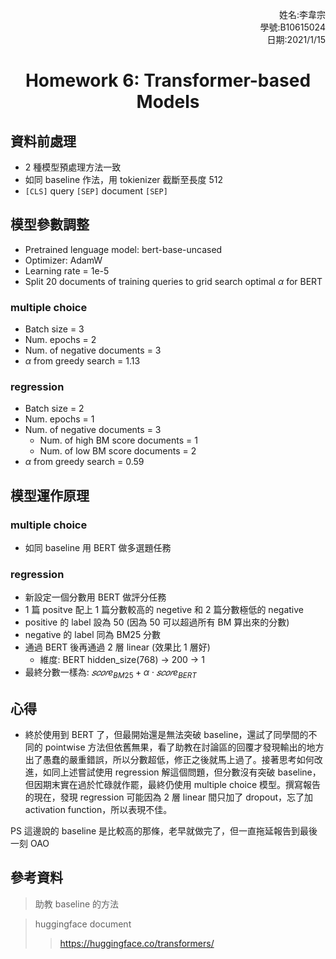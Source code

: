 <p style="text-align:right;">
姓名:李韋宗<br>
學號:B10615024<br>
日期:2021/1/15<br>
</p>

<h1 style="text-align:center;"> Homework 6: Transformer-based Models

## 資料前處理
* 2 種模型預處理方法一致
* 如同 baseline 作法，用 tokienizer 截斷至長度 512
* `[CLS]` query `[SEP]` document `[SEP]`

## 模型參數調整
* Pretrained lenguage model: bert-base-uncased
* Optimizer: AdamW 
* Learning rate = 1e-5
* Split 20 documents of training queries to grid search optimal $\alpha$ for BERT

### multiple choice
* Batch size = 3
* Num. epochs = 2
* Num. of negative documents = 3
* $\alpha$ from greedy search = 1.13

### regression
* Batch size = 2
* Num. epochs = 1
* Num. of negative documents = 3
    * Num. of high BM score documents = 1
    * Num. of low BM score documents = 2
* $\alpha$ from greedy search = 0.59

## 模型運作原理
### multiple choice
* 如同 baseline 用 BERT 做多選題任務

### regression
* 新設定一個分數用 BERT 做評分任務
* 1 篇 positve 配上 1 篇分數較高的 negetive 和 2 篇分數極低的 negative
* positive 的 label 設為 50 (因為 50 可以超過所有 BM 算出來的分數)
* negative 的 label 同為 BM25 分數
* 通過 BERT 後再通過 2 層 linear (效果比 1 層好)
    * 維度: BERT hidden_size(768) -> 200 -> 1
* 最終分數一樣為: $𝑠𝑐𝑜𝑟e_{BM25} + \alpha ⋅ 𝑠𝑐𝑜𝑟e_{BERT}$

## 心得
* 終於使用到 BERT 了，但最開始還是無法突破 baseline，還試了同學間的不同的 pointwise 方法但依舊無果，看了助教在討論區的回覆才發現輸出的地方出了愚蠢的嚴重錯誤，所以分數超低，修正之後就馬上過了。接著思考如何改進，如同上述嘗試使用 regression 解這個問題，但分數沒有突破 baseline，但因期末實在過於忙碌就作罷，最終仍使用 multiple choice 模型。撰寫報告的現在，發現 regression 可能因為 2 層 linear 間只加了 dropout，忘了加 activation function，所以表現不佳。

PS 這邊說的 baseline 是比較高的那條，老早就做完了，但一直拖延報告到最後一刻 OAO

## 參考資料
> 助教 baseline 的方法

> huggingface document
>> https://huggingface.co/transformers/

<script type="text/javascript" src="http://cdn.mathjax.org/mathjax/latest/MathJax.js?config=TeX-AMS-MML_HTMLorMML"></script>
<script type="text/x-mathjax-config">
    MathJax.Hub.Config({ tex2jax: {inlineMath: [['$', '$']]}, messageStyle: "none" });
</script>
